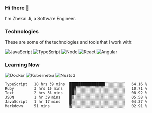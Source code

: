 ### Hi there 👋
I'm Zhekai Ji, a Software Engineer.

### Technologies
These are some of the technologies and tools that I work with:

![JavaScript](https://img.shields.io/badge/JavaScript-323330.svg?logo=javascript&logoColor=F7DF1E) 
![TypeScript](https://img.shields.io/badge/TypeScript-007ACC.svg?logo=typescript&logoColor=white) 
![Node](https://img.shields.io/badge/Node.js-43853D.svg?logo=node.js&logoColor=white)
![React](https://img.shields.io/badge/React-20232a.svg?logo=react&logoColor=61DAFB) 
![Angular](https://img.shields.io/badge/Angular-E23237.svg?logo=angularjs&logoColor=white)

### Learning Now
![Docker](https://img.shields.io/badge/Docker-2496ED?logo=docker&logoColor=white)
![Kubernetes](https://img.shields.io/badge/Kubernetes-326CE5.svg?logo=Kubernetes&logoColor=white)
![NestJS](https://img.shields.io/badge/NestJS-E0234E?logo=nestjs&logoColor=white)

<!--START_SECTION:waka-->

```text
TypeScript   18 hrs 59 mins  ████████████████░░░░░░░░░   64.16 %
Ruby         3 hrs 10 mins   ██▓░░░░░░░░░░░░░░░░░░░░░░   10.71 %
Text         2 hrs 38 mins   ██▒░░░░░░░░░░░░░░░░░░░░░░   08.92 %
JSON         1 hr 39 mins    █▒░░░░░░░░░░░░░░░░░░░░░░░   05.58 %
JavaScript   1 hr 17 mins    █░░░░░░░░░░░░░░░░░░░░░░░░   04.37 %
Markdown     51 mins         ▓░░░░░░░░░░░░░░░░░░░░░░░░   02.91 %
```

<!--END_SECTION:waka-->
